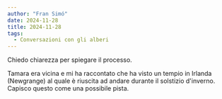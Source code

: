 ```yaml
---
author: "Fran Simó"
date: 2024-11-28
title: 2024-11-28
tags:
  - Conversazioni con gli alberi
---
```


Chiedo chiarezza per spiegare il processo.

Tamara era vicina e mi ha raccontato che ha visto un tempio in Irlanda (Newgrange) al quale è riuscita ad andare durante
il solstizio d'inverno. Capisco questo come una possibile pista.